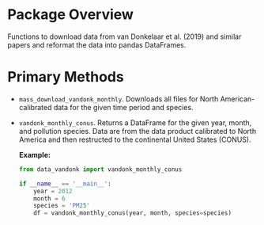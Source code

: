 # Package Overview

Functions to download data from van Donkelaar et al. (2019) and similar papers
and reformat the data into pandas DataFrames.

# Primary Methods

- `mass_download_vandonk_monthly`. Downloads all files for North
   American-calibrated data for the given time period and species.

- `vandonk_monthly_conus`. Returns a DataFrame for the given year, month, and
   pollution species. Data are from the data product calibrated to North
   America and then restructed to the continental United States (CONUS).

   **Example:**

   ```python
   from data_vandonk import vandonk_monthly_conus
   
   if __name__ == '__main__':
       year = 2012
       month = 6
       species = 'PM25'
       df = vandonk_monthly_conus(year, month, species=species)
   ```
